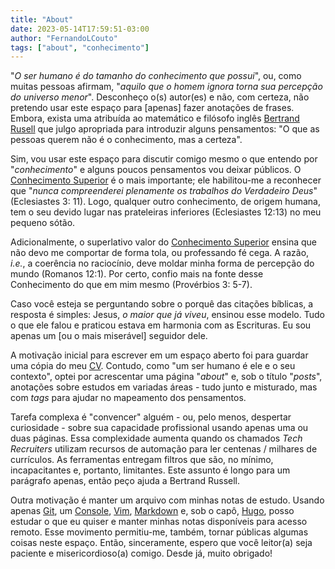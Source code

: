```yaml
---
title: "About"
date: 2023-05-14T17:59:51-03:00
author: "FernandoLCouto"
tags: ["about", "conhecimento"]
---
```



"_O ser humano é do tamanho do conhecimento que possui_", ou, como muitas pessoas afirmam, "_aquilo que o homem ignora torna sua percepção do universo menor_". Desconheço o(s) autor(es) e não, com certeza, não pretendo usar este espaço para [apenas] fazer anotações de frases. Embora, exista uma atribuída ao matemático e filósofo inglês [Bertrand Rusell](https://en.wikipedia.org/wiki/Bertrand_Russell) que julgo apropriada para introduzir alguns pensamentos: "O que as pessoas querem não é o conhecimento, mas a certeza".


Sim, vou usar este espaço para discutir comigo mesmo o que entendo por "_conhecimento_" e alguns poucos pensamentos vou deixar públicos. O [Conhecimento Superior](/posts/conhecimentosuperior/) é o mais importante; ele habilitou-me a reconhecer que "_nunca compreenderei plenamente os trabalhos do Verdadeiro Deus_" (Eclesiastes 3: 11). Logo, qualquer outro conhecimento, de origem humana, tem o seu devido lugar nas prateleiras inferiores (Eclesiastes 12:13) no meu pequeno sótão.


Adicionalmente, o superlativo valor do [Conhecimento Superior](/posts/conhecimentosuperior/) ensina que não devo me comportar de forma tola, ou professando fé cega. A razão, _i.e._, a coerência no raciocínio, deve moldar minha forma de percepção do mundo (Romanos 12:1). Por certo, confio mais na fonte desse Conhecimento do que em mim mesmo (Provérbios 3: 5-7).


Caso você esteja se perguntando sobre o porquê das citações bíblicas, a resposta é simples: Jesus, _o maior que já viveu_, ensinou esse modelo. Tudo o que ele falou e praticou estava em harmonia com as Escrituras. Eu sou apenas um [ou o mais miserável] seguidor dele.

A motivação inicial para escrever em um espaço aberto foi para guardar uma cópia do meu [CV](/cv/). Contudo, como "um ser humano é ele e o seu contexto", optei por acrescentar uma página "_about_" e, sob o título "_posts_", anotações sobre estudos em variadas áreas - tudo junto e misturado, mas com _tags_ para ajudar no mapeamento dos pensamentos.


Tarefa complexa é "convencer" alguém - ou, pelo menos, despertar curiosidade - sobre sua capacidade profissional usando apenas uma ou duas páginas. Essa complexidade aumenta quando os chamados _Tech Recruiters_ utilizam recursos de automação para ler centenas / milhares de currículos. As ferramentas entregam filtros que são, no mínimo, incapacitantes e, portanto, limitantes. Este assunto é longo para um parágrafo apenas, então peço ajuda a Bertrand Russell.


Outra motivação é manter um arquivo com minhas notas de estudo. Usando apenas [Git](https://git-scm.com/), um [Console](https://en.wikipedia.org/wiki/Linux_console), [Vim](https://www.vim.org/), [Markdown](https://daringfireball.net/projects/markdown/) e, sob o capô, [Hugo](https://gohugo.io/), posso estudar o que eu quiser e manter minhas notas disponíveis para acesso remoto. Esse movimento permitiu-me, também, tornar públicas algumas coisas neste espaço. Então, sinceramente, espero que você leitor(a) seja paciente e misericordioso(a) comigo. Desde já, muito obrigado!




